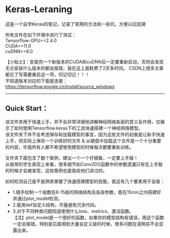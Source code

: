 # Keras-Leraning
这是一个自学Keras的笔记，记录了常用的方法和一些坑，方便以后回溯

所有文件在如下环境中进行了测试：  
Tensorflow-GPU==2.4.0  
CUDA==11.0  
cuDNN==8.0  

【小贴士】：安装完一个新版本的CUDA和cuDNN后一定要重新启动，否则会发现无论安装什么版本的都会报错，我在这上面耗费了2天多时间。
           CSDN上很多文章都忘了写需要重启这一项，切记切记！！！  
           不知道版本对应的下面是连接：  
           https://tensorflow.google.cn/install/source_windows

------------------------------

## Quick Start：
该文件夹用于快速上手，并不会非常详细地讲解神经网络各层的意义及作用，仅展示了如何使用Tensorflow.keras下的工具快速搭建一个神经网络模型。  
该文件夹下并不会考虑保存和加载模型的事宜，因为这些文件的初衷是让新手快速上手，但实际上保存一个训练好的文件 & 从硬盘中加载这个文件是一个十分重要的内容，毕竟所有人都不希望使用模型的时候每次都要重新训练。

文件夹下面包含了数个案例，建议一个一个仔细看，一定要上手敲！  
从我带的学生表现上来看，很多细节如Conv2D()函数中的参数遗漏只有在上手敲的时候才会被发现，这些案例也是我给他们讲过的。  
  
如何检测自己是不是熟练掌握了快速搭建模型的技能，我这有几个要素用于自查：  
* 1.随手绘制一个层数在8-15层的网络结构及各层参数，能在15min之内搭建好并通过plot_model检测。   
* 2.能用def自定义结构，尽量避免冗余代码。  
* 3.对于不同种类问题知道使用什么loss、metrics、激活函数。  
【注】plot_model是一个很好的函数，如果你的模型结构有错误，用这个函数一定会报错。特别是后面用到大量自定义层的时候，很多问题在调用前不会显露出来。  

